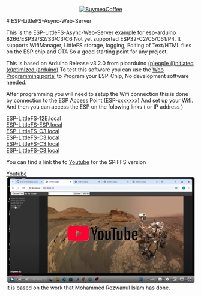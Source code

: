 <p align="center">
  <a href="https://buymeacoffee.com/emilespecialproducts">
    <img alt="BuymeaCoffee" src="https://www.buymeacoffee.com/assets/img/custom_images/orange_img.png">
  </a>
</p>
# ESP-LittleFS-Async-Web-Server

This is the ESP-LittleFS-Async-Web-Server example for esp-arduino 8266/ESP32/S2/S3/C3/C6 Not yet supported ESP32-C2/C5/C61/P4.
It supports WifiManager, LittleFS storage, logging, Editing of Text/HTML files on the ESP chip and OTA So a good starting point for any project. 

This is based on Arduino Release v3.2.0 from pioarduino [(p)eople (i)nitiated (o)ptimized (arduino)](https://github.com/pioarduino/platform-espressif32) 
To test this software you can use the [Web Programming portal](https://emilespecialproducts.github.io/ESP-LittleFS-Async-Web-Server/upload.html) to Program your ESP-Chip, No development software needed. 

After programming you will need to setup the Wifi connection this is done by connection to the ESP Access Point (ESP-xxxxxxx)
And set up your Wifi.
And then you can access the ESP on the folowing links ( or IP address )

[ESP-LittleFS-12E.local](http://ESP-LittleFS-12E.local)<br>
[ESP-LittleFS-ESP.local](http://ESP-LittleFS-ESP.local)<br>
[ESP-LittleFS-C3.local](http://ESP-LittleFS-C3.local)<br>
[ESP-LittleFS-C3.local](http://ESP-LittleFS-C6.local)<br>
[ESP-LittleFS-C3.local](http://ESP-LittleFS-S2.local)<br>
[ESP-LittleFS-C3.local](http://ESP-LittleFS-S3.local)<br>

You can find a link the to [Youtube](https://youtu.be/SGOuzqJMnVM) for the SPIFFS version

[Youtube
![Screenshot Youtube.](https://github.com/EmileSpecialProducts/ESP-LittleFS-Async-Web-Server/blob/main/web/youtube.png)
](https://youtu.be/SGOuzqJMnVM)
It is based on the work that 
Mohammed Rezwanul Islam has done.
